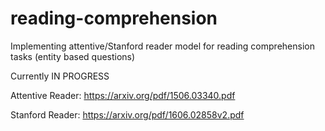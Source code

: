 # reading-comprehension
Implementing attentive/Stanford reader model for reading comprehension tasks (entity based questions)

Currently IN PROGRESS

Attentive Reader: https://arxiv.org/pdf/1506.03340.pdf

Stanford Reader: https://arxiv.org/pdf/1606.02858v2.pdf
